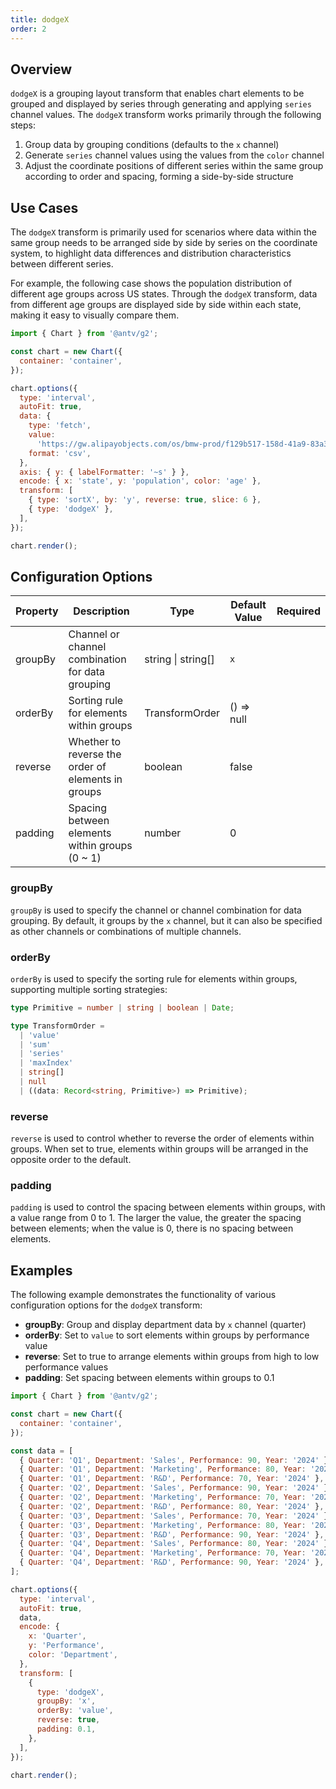 ```yaml
---
title: dodgeX
order: 2
---
```


## Overview

`dodgeX` is a grouping layout transform that enables chart elements to be grouped and displayed by series through generating and applying `series` channel values. The `dodgeX` transform works primarily through the following steps:

1. Group data by grouping conditions (defaults to the `x` channel)
2. Generate `series` channel values using the values from the `color` channel
3. Adjust the coordinate positions of different series within the same group according to order and spacing, forming a side-by-side structure

## Use Cases

The `dodgeX` transform is primarily used for scenarios where data within the same group needs to be arranged side by side by series on the coordinate system, to highlight data differences and distribution characteristics between different series.

For example, the following case shows the population distribution of different age groups across US states. Through the `dodgeX` transform, data from different age groups are displayed side by side within each state, making it easy to visually compare them.

```js | ob {  pin: false , autoMount: true }
import { Chart } from '@antv/g2';

const chart = new Chart({
  container: 'container',
});

chart.options({
  type: 'interval',
  autoFit: true,
  data: {
    type: 'fetch',
    value:
      'https://gw.alipayobjects.com/os/bmw-prod/f129b517-158d-41a9-83a3-3294d639b39e.csv',
    format: 'csv',
  },
  axis: { y: { labelFormatter: '~s' } },
  encode: { x: 'state', y: 'population', color: 'age' },
  transform: [
    { type: 'sortX', by: 'y', reverse: true, slice: 6 },
    { type: 'dodgeX' },
  ],
});

chart.render();
```

## Configuration Options

| Property | Description                                       | Type               | Default Value | Required |
| -------- | ------------------------------------------------- | ------------------ | ------------- | -------- |
| groupBy  | Channel or channel combination for data grouping  | string \| string[] | `x`           |          |
| orderBy  | Sorting rule for elements within groups           | TransformOrder     | () => null    |          |
| reverse  | Whether to reverse the order of elements in groups | boolean            | false         |          |
| padding  | Spacing between elements within groups (0 ~ 1)   | number             | 0             |          |

### groupBy

`groupBy` is used to specify the channel or channel combination for data grouping. By default, it groups by the `x` channel, but it can also be specified as other channels or combinations of multiple channels.

### orderBy

`orderBy` is used to specify the sorting rule for elements within groups, supporting multiple sorting strategies:

```ts
type Primitive = number | string | boolean | Date;

type TransformOrder =
  | 'value'
  | 'sum'
  | 'series'
  | 'maxIndex'
  | string[]
  | null
  | ((data: Record<string, Primitive>) => Primitive);
```

### reverse

`reverse` is used to control whether to reverse the order of elements within groups. When set to true, elements within groups will be arranged in the opposite order to the default.

### padding

`padding` is used to control the spacing between elements within groups, with a value range from 0 to 1. The larger the value, the greater the spacing between elements; when the value is 0, there is no spacing between elements.

## Examples

The following example demonstrates the functionality of various configuration options for the `dodgeX` transform:

- **groupBy**: Group and display department data by `x` channel (quarter)
- **orderBy**: Set to `value` to sort elements within groups by performance value
- **reverse**: Set to true to arrange elements within groups from high to low performance values
- **padding**: Set spacing between elements within groups to 0.1

```js | ob {  pin: false , autoMount: true }
import { Chart } from '@antv/g2';

const chart = new Chart({
  container: 'container',
});

const data = [
  { Quarter: 'Q1', Department: 'Sales', Performance: 90, Year: '2024' },
  { Quarter: 'Q1', Department: 'Marketing', Performance: 80, Year: '2024' },
  { Quarter: 'Q1', Department: 'R&D', Performance: 70, Year: '2024' },
  { Quarter: 'Q2', Department: 'Sales', Performance: 90, Year: '2024' },
  { Quarter: 'Q2', Department: 'Marketing', Performance: 70, Year: '2024' },
  { Quarter: 'Q2', Department: 'R&D', Performance: 80, Year: '2024' },
  { Quarter: 'Q3', Department: 'Sales', Performance: 70, Year: '2024' },
  { Quarter: 'Q3', Department: 'Marketing', Performance: 80, Year: '2024' },
  { Quarter: 'Q3', Department: 'R&D', Performance: 90, Year: '2024' },
  { Quarter: 'Q4', Department: 'Sales', Performance: 80, Year: '2024' },
  { Quarter: 'Q4', Department: 'Marketing', Performance: 70, Year: '2024' },
  { Quarter: 'Q4', Department: 'R&D', Performance: 90, Year: '2024' },
];

chart.options({
  type: 'interval',
  autoFit: true,
  data,
  encode: {
    x: 'Quarter',
    y: 'Performance',
    color: 'Department',
  },
  transform: [
    {
      type: 'dodgeX',
      groupBy: 'x',
      orderBy: 'value',
      reverse: true,
      padding: 0.1,
    },
  ],
});

chart.render();
```
